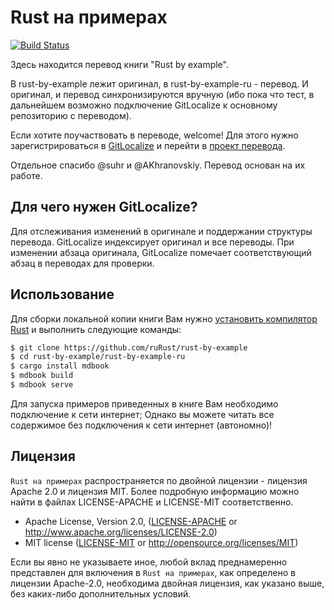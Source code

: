 # Rust на примерах

[![Build Status](https://travis-ci.org/ruRust/rust-by-example.svg?branch=master)](https://travis-ci.org/ruRust/rust-by-example)

Здесь находится перевод книги "Rust by example".

В rust-by-example лежит оригинал, в rust-by-example-ru - перевод.
И оригинал, и перевод синхронизируются вручную (ибо пока что тест, в
дальнейшем возможно подключение GitLocalize к основному репозиторию
с переводом).

Если хотите поучаствовать в переводе, welcome! Для этого нужно зарегистрироваться
в [GitLocalize](https://gitlocalize.com) и перейти в [проект перевода](https://gitlocalize.com/repo/2509).

Отдельное спасибо @suhr и @AKhranovskiy. Перевод основан на их работе.

## Для чего нужен GitLocalize?

Для отслеживания изменений в оригинале и поддержании структуры перевода.
GitLocalize индексирует оригинал и все переводы. При изменении абзаца
оригинала, GitLocalize помечает соответствующий абзац в переводах для проверки.

## Использование

Для сборки локальной копии книги Вам нужно [установить компилятор Rust][install Rust]
и выполнить следующие команды:

```bash
$ git clone https://github.com/ruRust/rust-by-example
$ cd rust-by-example/rust-by-example-ru
$ cargo install mdbook
$ mdbook build
$ mdbook serve
```

[install Rust]: https://www.rust-lang.org/ru-RU/install.html

Для запуска примеров приведенных в книге Вам необходимо подключение к сети интернет;
Однако вы можете читать все содержимое без подключения к сети интернет (автономно)!

## Лицензия

`Rust на примерах` распространяется по двойной лицензии - лицензия Apache 2.0 и лицензия MIT.
Более подробную информацию можно найти в файлах LICENSE-APACHE и LICENSE-MIT соответственно.

 * Apache License, Version 2.0, ([LICENSE-APACHE](LICENSE-APACHE) or
   http://www.apache.org/licenses/LICENSE-2.0)
 * MIT license ([LICENSE-MIT](LICENSE-MIT) or
   http://opensource.org/licenses/MIT)

Если вы явно не указываете иное, любой вклад преднамеренно представлен
для включения в `Rust на примерах`, как определено в лицензии Apache-2.0, необходима
двойная лицензия, как указано выше, без каких-либо дополнительных условий.
